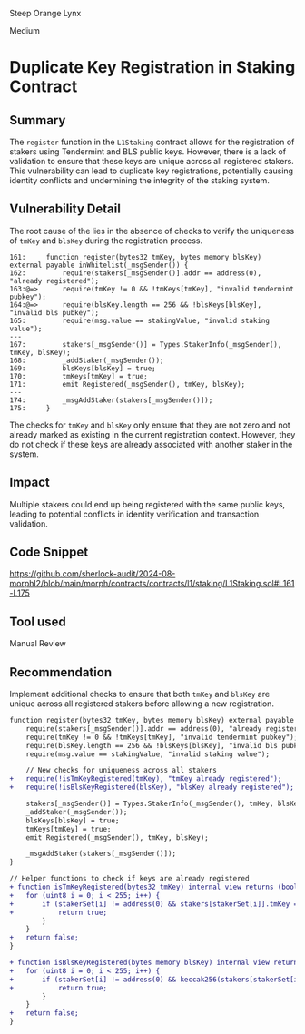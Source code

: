 Steep Orange Lynx

Medium

# Duplicate Key Registration in Staking Contract

## Summary
The `register` function in the `L1Staking` contract allows for the registration of stakers using Tendermint and BLS public keys. However, there is a lack of validation to ensure that these keys are unique across all registered stakers. This vulnerability can lead to duplicate key registrations, potentially causing identity conflicts and undermining the integrity of the staking system.

## Vulnerability Detail
The root cause of the lies in the absence of checks to verify the uniqueness of `tmKey` and `blsKey` during the registration process. 
```solidity
161:     function register(bytes32 tmKey, bytes memory blsKey) external payable inWhitelist(_msgSender()) {
162:         require(stakers[_msgSender()].addr == address(0), "already registered");
163:@=>      require(tmKey != 0 && !tmKeys[tmKey], "invalid tendermint pubkey");
164:@=>      require(blsKey.length == 256 && !blsKeys[blsKey], "invalid bls pubkey");
165:         require(msg.value == stakingValue, "invalid staking value");
---
167:         stakers[_msgSender()] = Types.StakerInfo(_msgSender(), tmKey, blsKey);
168:         _addStaker(_msgSender());
169:         blsKeys[blsKey] = true;
170:         tmKeys[tmKey] = true;
171:         emit Registered(_msgSender(), tmKey, blsKey);
---
174:         _msgAddStaker(stakers[_msgSender()]);
175:     }
```
The checks for `tmKey` and `blsKey` only ensure that they are not zero and not already marked as existing in the current registration context. However, they do not check if these keys are already associated with another staker in the system.

## Impact
Multiple stakers could end up being registered with the same public keys, leading to potential conflicts in identity verification and transaction validation.

## Code Snippet
https://github.com/sherlock-audit/2024-08-morphl2/blob/main/morph/contracts/contracts/l1/staking/L1Staking.sol#L161-L175

## Tool used

Manual Review

## Recommendation
Implement additional checks to ensure that both `tmKey` and `blsKey` are unique across all registered stakers before allowing a new registration.
```diff
function register(bytes32 tmKey, bytes memory blsKey) external payable inWhitelist(_msgSender()) {
    require(stakers[_msgSender()].addr == address(0), "already registered");
    require(tmKey != 0 && !tmKeys[tmKey], "invalid tendermint pubkey");
    require(blsKey.length == 256 && !blsKeys[blsKey], "invalid bls pubkey");
    require(msg.value == stakingValue, "invalid staking value");

    // New checks for uniqueness across all stakers
+   require(!isTmKeyRegistered(tmKey), "tmKey already registered");
+   require(!isBlsKeyRegistered(blsKey), "blsKey already registered");

    stakers[_msgSender()] = Types.StakerInfo(_msgSender(), tmKey, blsKey);
    _addStaker(_msgSender());
    blsKeys[blsKey] = true;
    tmKeys[tmKey] = true;
    emit Registered(_msgSender(), tmKey, blsKey);

    _msgAddStaker(stakers[_msgSender()]);
}

// Helper functions to check if keys are already registered
+ function isTmKeyRegistered(bytes32 tmKey) internal view returns (bool) {
+   for (uint8 i = 0; i < 255; i++) {
+       if (stakerSet[i] != address(0) && stakers[stakerSet[i]].tmKey == tmKey) {
+           return true;
        }
    }
+   return false;
}

+ function isBlsKeyRegistered(bytes memory blsKey) internal view returns (bool) {
+   for (uint8 i = 0; i < 255; i++) {
+       if (stakerSet[i] != address(0) && keccak256(stakers[stakerSet[i]].blsKey) == keccak256(blsKey)) {
+           return true;
        }
    }
+   return false;
}
```